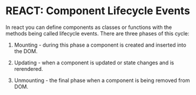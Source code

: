 # REACT: Component Lifecycle Events #

In react you can define components as classes or functions with the methods being called lifecycle events. There are three phases of this cycle: 
1. Mounting - during this phase a component is created and inserted into the DOM. 

2. Updating - when a component is updated or state changes and is rerendered. 

3. Unmounting - the final phase when a component is being removed from DOM. 